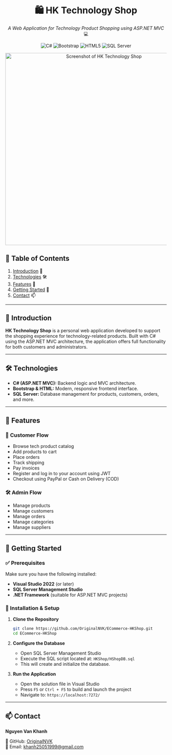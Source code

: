 <div align="center">

# 🛍️ HK Technology Shop

_A Web Application for Technology Product Shopping using ASP.NET MVC_ 💻

![C#](https://img.shields.io/badge/C_Sharp-white?style=for-the-badge&logo=csharp&logoColor=239120)
![Bootstrap](https://img.shields.io/badge/Bootstrap-white?style=for-the-badge&logo=bootstrap&logoColor=7952B3)
![HTML5](https://img.shields.io/badge/HTML-white?style=for-the-badge&logo=html5&logoColor=E34F26)
![SQL Server](https://img.shields.io/badge/SQL_Server-white?style=for-the-badge&logo=microsoftsqlserver&logoColor=CC2927)

<img width="600px" src="https://your-image-link-here.com/image.jpg" alt="Screenshot of HK Technology Shop">

</div>

## 📘 Table of Contents

1. [Introduction](#introduction) 🌟
2. [Technologies](#technologies) 🛠️
3. [Features](#features) 🔎
4. [Getting Started](#getting-started) 🚀
5. [Contact](#contact) 📫

---

## 🌟 Introduction

**HK Technology Shop** is a personal web application developed to support the shopping experience for technology-related products. Built with C# using the ASP.NET MVC architecture, the application offers full functionality for both customers and administrators.

---

## 🛠️ Technologies

- **C# (ASP.NET MVC):** Backend logic and MVC architecture.
- **Bootstrap & HTML:** Modern, responsive frontend interface.
- **SQL Server:** Database management for products, customers, orders, and more.

---

## 🔎 Features

### 🎯 **Customer Flow**

- Browse tech product catalog
- Add products to cart
- Place orders
- Track shipping
- Pay invoices
- Register and log in to your account using JWT
- Checkout using PayPal or Cash on Delivery (COD)

### 🛠️ **Admin Flow**

- Manage products
- Manage customers
- Manage orders
- Manage categories
- Manage suppliers

---

## 🚀 Getting Started

### ✅ Prerequisites

Make sure you have the following installed:

- **Visual Studio 2022** (or later)
- **SQL Server Management Studio**
- **.NET Framework** (suitable for ASP.NET MVC projects)

### 📂 Installation & Setup

1. **Clone the Repository**

   ```bash
   git clone https://github.com/OriginalNVK/ECommerce-HKShop.git
   cd ECommerce-HKShop
   ```

2. **Configure the Database**

   - Open SQL Server Management Studio
   - Execute the SQL script located at: `HKShop/HShopDB.sql`
   - This will create and initialize the database.

3. **Run the Application**
   - Open the solution file in Visual Studio
   - Press `F5` or `Ctrl + F5` to build and launch the project
   - Navigate to: `https://localhost:7272/`

---

## 📫 Contact

**Nguyen Van Khanh**

🔗 GitHub: [OriginalNVK](https://github.com/OriginalNVK)  
📧 Email: khanh25051999@gmail.com
